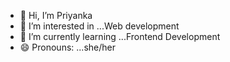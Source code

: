 - 👋 Hi, I’m Priyanka 
- 👀 I’m interested in ...Web development 
- 🌱 I’m currently learning ...Frontend Development 
- 😄 Pronouns: ...she/her
